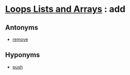 # [Loops Lists and Arrays][1] : add

## Antonyms

  - [remove](remove.md)

## Hyponyms

  - [push](push.md)

[1]: README.md
